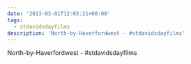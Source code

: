 ```yaml
---
date: '2013-03-01T12:03:21+00:00'
tags:
  - stdavidsdayfilms
description: 'North-by-Haverfordwest - #stdavidsdayfilms'
---
```

North-by-Haverfordwest - #stdavidsdayfilms

